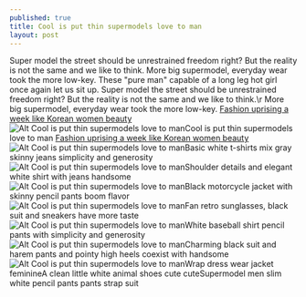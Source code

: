```yaml
---
published: true
title: Cool is put thin supermodels love to man
layout: post
---
```

Super model the street should be unrestrained freedom right? But the reality is not the same and we like to think. More big supermodel, everyday wear took the more low-key. These \"pure man\" capable of a long leg hot girl once again let us sit up. Super model the street should be unrestrained freedom right? But the reality is not the same and we like to think.\r More big supermodel, everyday wear took the more low-key. [Fashion uprising a week like Korean women beauty](http://www.mkfans.com/2016/06/07/fashion-uprising-a-week-like-korean-women-beauty-stores/)![Alt Cool is put thin supermodels love to man](https://c1.staticflickr.com/9/8216/28362724811_36ee87c3cc.jpg)Cool is put thin supermodels love to man [Fashion uprising a week like Korean women beauty](http://www.mkfans.com/2016/06/07/fashion-uprising-a-week-like-korean-women-beauty-stores/)![Alt Cool is put thin supermodels love to man](https://c1.staticflickr.com/9/8237/28441228515_aff468f170.jpg)Basic white t-shirts mix gray skinny jeans simplicity and generosity![Alt Cool is put thin supermodels love to man](https://c2.staticflickr.com/8/7654/28336322842_ed40b93b7d.jpg)Shoulder details and elegant white shirt with jeans handsome![Alt Cool is put thin supermodels love to man](https://c1.staticflickr.com/9/8232/27824760224_4d2c568f13.jpg)Black motorcycle jacket with skinny pencil pants boom flavor![Alt Cool is put thin supermodels love to man](https://c1.staticflickr.com/9/8244/28408757466_3d139586d0.jpg)Fan retro sunglasses, black suit and sneakers have more taste![Alt Cool is put thin supermodels love to man](https://c1.staticflickr.com/9/8773/27824774284_288240294f.jpg)White baseball shirt pencil pants with simplicity and generosity![Alt Cool is put thin supermodels love to man](https://c1.staticflickr.com/9/8696/28158391900_0640f8f826.jpg)Charming black suit and harem pants and pointy high heels coexist with handsome![Alt Cool is put thin supermodels love to man](https://c1.staticflickr.com/9/8636/28441252435_1d6ccc6dbe.jpg)Wrap dress wear jacket feminineA clean little white animal shoes cute cuteSupermodel men slim white pencil pants pants strap suit